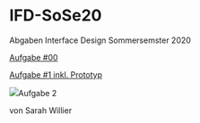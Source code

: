 # IFD-SoSe20
Abgaben Interface Design Sommersemster 2020

<p><a href="https://d78d8t.axshare.com">Aufgabe #00</a></p>
<p><a href="The Wallet Project/Aufgabe 1 Dokumentation_fertig.pdf">Aufgabe #1 inkl. Prototyp</a></p>
<img src="https://github.com/sarahdomenica/IFD-SoSe20/blob/master/Prototyping/README.md" >Aufgabe 2 </> <alt="Low-Fi Modus" title="" />

<p>von Sarah Willier</p>
